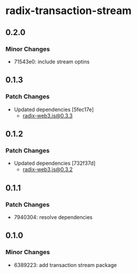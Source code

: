 # radix-transaction-stream

## 0.2.0

### Minor Changes

- 71543e0: include stream optins

## 0.1.3

### Patch Changes

- Updated dependencies [5fec17e]
  - radix-web3.js@0.3.3

## 0.1.2

### Patch Changes

- Updated dependencies [732f37d]
  - radix-web3.js@0.3.2

## 0.1.1

### Patch Changes

- 7940304: resolve dependencies

## 0.1.0

### Minor Changes

- 6389223: add transaction stream package
